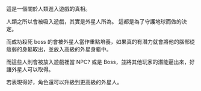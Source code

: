 這是一個關於人類進入遊戲的真相。

人類之所以會被吸入遊戲，其實是外星人所為。
這都是為了守護地球而做的決定。

而成功殺死 boss 的會被外星人當作重點培養，如果真的有潛力就會將他的腦部從瘦弱的身軀取出，並放入高級的外星身軀中。

而這些人則會被放入遊戲裡當 NPC? 或是 Boss，並將其他玩家的潛能逼出來，好讓外星人可以取得。

若表現得好，角色還可以升級到更高級的外星人。








<br><br><br><br><br><br><br>
